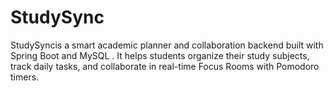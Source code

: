 # StudySync
StudySyncis a smart academic planner and collaboration backend built with Spring Boot and MySQL . It helps students organize their study subjects, track daily tasks, and collaborate in real-time Focus Rooms with Pomodoro timers.
